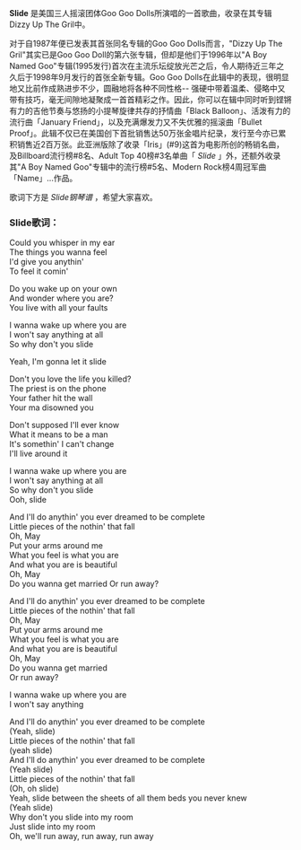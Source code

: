 

**Slide** 是美国三人摇滚团体Goo Goo Dolls所演唱的一首歌曲，收录在其专辑Dizzy Up The Gril中。

对于自1987年便已发表其首张同名专辑的Goo Goo Dolls而言，"Dizzy Up The Gril"其实已是Goo Goo
Doll的第六张专辑，但却是他们于1996年以"A Boy Named
Goo"专辑(1995发行)首次在主流乐坛绽放光芒之后，令人期待近三年之久后于1998年9月发行的首张全新专辑。Goo Goo
Dolls在此辑中的表现，很明显地又比前作成熟进步不少，圆融地将各种不同性格--
强硬中带着温柔、侵略中又带有技巧，毫无间隙地凝聚成一首首精彩之作。因此，你可以在辑中同时听到铿锵有力的吉他节奏与悠扬的小提琴旋律共存的抒情曲「Black
Balloon」、活泼有力的流行曲「January Friend」，以及充满爆发力又不失优雅的摇滚曲「Bullet
Proof」。此辑不仅已在美国创下首批销售达50万张金唱片纪录，发行至今亦已累积销售近2百万张。此亚洲版除了收录「Iris」(#9)这首为电影所创的畅销名曲，及Billboard流行榜#8名、Adult
Top 40榜#3名单曲「 _Slide_ 」外，还额外收录其"A Boy Named Goo"专辑中的流行榜#5名、Modern
Rock榜4周冠军曲「Name」...作品。

歌词下方是 _Slide钢琴谱_ ，希望大家喜欢。

### Slide歌词：

Could you whisper in my ear  
The things you wanna feel  
I'd give you anythin'  
To feel it comin'

Do you wake up on your own  
And wonder where you are?  
You live with all your faults

I wanna wake up where you are  
I won't say anything at all  
So why don't you slide

Yeah, I'm gonna let it slide

Don't you love the life you killed?  
The priest is on the phone  
Your father hit the wall  
Your ma disowned you

Don't supposed I'll ever know  
What it means to be a man  
It's somethin' I can't change  
I'll live around it

I wanna wake up where you are  
I won't say anything at all  
So why don't you slide  
Ooh, slide

And I'll do anythin' you ever dreamed to be complete  
Little pieces of the nothin' that fall  
Oh, May  
Put your arms around me  
What you feel is what you are  
And what you are is beautiful  
Oh, May  
Do you wanna get married Or run away?

And I'll do anythin' you ever dreamed to be complete  
Little pieces of the nothin' that fall  
Oh, May  
Put your arms around me  
What you feel is what you are  
And what you are is beautiful  
Oh, May  
Do you wanna get married  
Or run away?

I wanna wake up where you are  
I won't say anything

And I'll do anythin' you ever dreamed to be complete  
(Yeah, slide)  
Little pieces of the nothin' that fall  
(yeah slide)  
And I'll do anythin' you ever dreamed to be complete  
(Yeah slide)  
Little pieces of the nothin' that fall  
(Oh, oh slide)  
Yeah, slide between the sheets of all them beds you never knew  
(Yeah slide)  
Why don't you slide into my room  
Just slide into my room  
Oh, we'll run away, run away, run away

